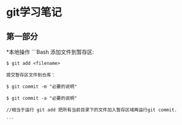 git学习笔记
====================
第一部分
--------------------
*本地操作
	```Bash
	添加文件到暂存区:
	
	$ git add <filename>
	
	提交暂存区文件到仓库：
	
	$ git commit -m "必要的说明"
	
	$ git commit -a "必要的说明" 
	
	//相当于运行 git add 把所有当前目录下的文件加入暂存区域再运行git commit.
	
	```
	